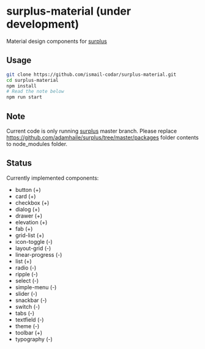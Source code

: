 # surplus-material (under development)
Material design components for [surplus](https://github.com/adamhaile/surplus)
## Usage 

```bash
git clone https://github.com/ismail-codar/surplus-material.git
cd surplus-material
npm install
# Read the note below
npm run start

```

## Note
Current code is only running [surplus](https://github.com/adamhaile/surplus/tree/master) master branch. Please replace https://github.com/adamhaile/surplus/tree/master/packages folder contents to node_modules folder.

## Status
Currently implemented components:
* button (+)
* card (+)
* checkbox (+)
* dialog (+)
* drawer (+)
* elevation (+)
* fab (+)
* grid-list (+)
* icon-toggle (-)
* layout-grid (-)
* linear-progress (-)
* list (+)
* radio (-)
* ripple (-)
* select (-)
* simple-menu (-)
* slider (-)
* snackbar (-)
* switch (-)
* tabs (-)
* textfield (-)
* theme (-)
* toolbar (+)
* typography (-)
